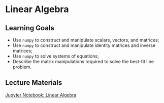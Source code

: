 # Linear Algebra

## Learning Goals

- Use `numpy` to construct and manipulate scalars, vectors, and matrices;
- Use `numpy` to construct and manipulate identity matrices and inverse matrices;
- Use `numpy` to solve systems of equations;
- Describe the matrix manipulations required to solve the best-fit line problem.

## Lecture Materials

[Jupyter Notebook: Linear Algebra](linear_algebra_in_ds.ipynb)